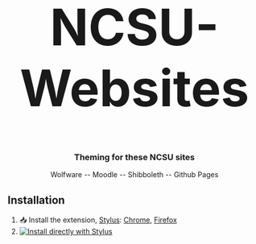 <h1 align="center" style="font-size: 100px;">NCSU-Websites</h1>

<h3 align="center">Theming for these NCSU sites</h3>
<p align="center">Wolfware -- Moodle -- Shibboleth -- Github Pages</p>
 
 ## Installation
  
  1. :inbox_tray: Install the extension, [Stylus](https://github.com/openstyles): [Chrome](https://chrome.google.com/webstore/detail/stylus/clngdbkpkpeebahjckkjfobafhncgmne), [Firefox](https://addons.mozilla.org/en-US/firefox/addon/styl-us/)
  2. [![Install directly with Stylus](https://img.shields.io/badge/Install%20directly%20with-Stylus-00adad.svg)](https://raw.githubusercontent.com/SimplyJacoby/NCSU-Websites/master/ncsu-websites.user.css)
